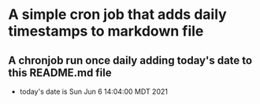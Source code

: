 A simple cron job that adds daily timestamps to markdown file
============================================================
## A chronjob run once daily adding today's date to this README.md file
* today's date is Sun Jun  6 14:04:00 MDT 2021
